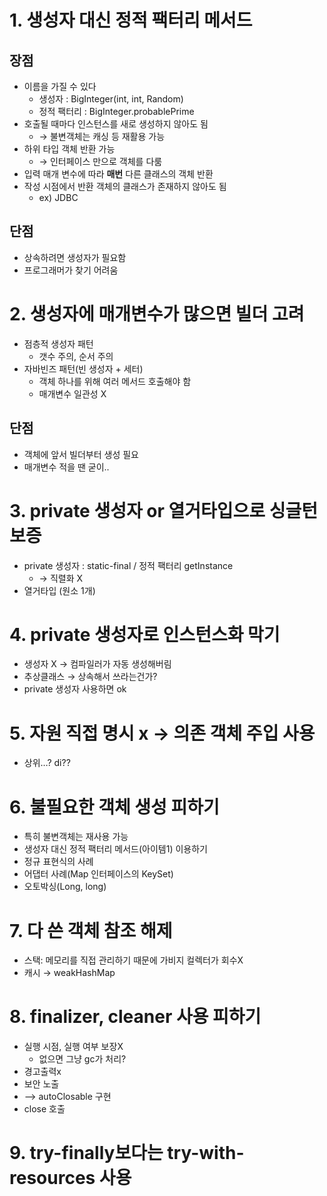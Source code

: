 # 1. 생성자 대신 정적 팩터리 메서드
## 장점
- 이름을 가질 수 있다
    - 생성자 : BigInteger(int, int, Random)
    - 정적 팩터리 : BigInteger.probablePrime
- 호출될 때마다 인스턴스를 새로 생성하지 않아도 됨
    - → 불변객체는 캐싱 등 재활용 가능
- 하위 타입 객체 반환 가능
    - → 인터페이스 만으로 객체를 다룸
- 입력 매개 변수에 따라 **매번** 다른 클래스의 객체 반환
- 작성 시점에서 반환 객체의 클래스가 존재하지 않아도 됨
    - ex) JDBC
## 단점
- 상속하려면 생성자가 필요함
- 프로그래머가 찾기 어려움


# 2. 생성자에 매개변수가 많으면 빌더 고려
- 점층적 생성자 패턴
    - 갯수 주의, 순서 주의
- 자바빈즈 패턴(빈 생성자 + 세터)
    - 객체 하나를 위해 여러 메서드 호출해야 함
    - 매개변수 일관성 X
## 단점
- 객체에 앞서 빌더부터 생성 필요
- 매개변수 적을 땐 굳이..


# 3. private 생성자 or 열거타입으로 싱글턴 보증
- private 생성자 : static-final / 정적 팩터리 getInstance
    - → 직렬화 X
- 열거타입 (원소 1개)


# 4. private 생성자로 인스턴스화 막기
- 생성자 X → 컴파일러가 자동 생성해버림
- 추상클래스 → 상속해서 쓰라는건가?
- private 생성자 사용하면 ok


# 5. 자원 직접 명시 x → 의존 객체 주입 사용
- 상위…? di??


# 6. 불필요한 객체 생성 피하기
- 특히 불변객체는 재사용 가능
- 생성자 대신 정적 팩터리 메서드(아이템1) 이용하기
- 정규 표현식의 사례
- 어댑터 사례(Map 인터페이스의 KeySet)
- 오토박싱(Long, long)


# 7. 다 쓴 객체 참조 해제
- 스택: 메모리를 직접 관리하기 때문에 가비지 컬렉터가 회수X
- 캐시 → weakHashMap


# 8. finalizer, cleaner 사용 피하기
- 실행 시점, 실행 여부 보장X
    - 없으면 그냥 gc가 처리?
- 경고출력x
- 보안 노출
- —> autoClosable 구현
- close 호출


# 9. try-finally보다는 try-with-resources 사용